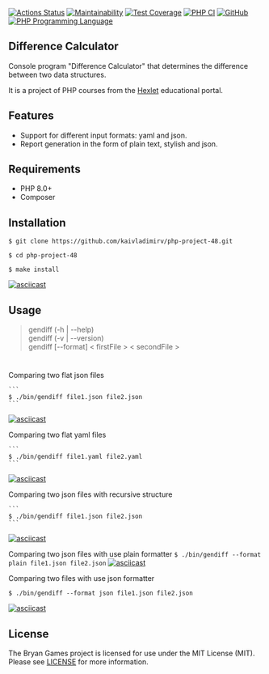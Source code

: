 [![Actions Status](https://github.com/kaivladimirv/php-project-48/workflows/hexlet-check/badge.svg)](https://github.com/kaivladimirv/php-project-48/actions)
[![Maintainability](https://api.codeclimate.com/v1/badges/b3f25a564898554531c9/maintainability)](https://codeclimate.com/github/kaivladimirv/php-project-48/maintainability)
[![Test Coverage](https://api.codeclimate.com/v1/badges/b3f25a564898554531c9/test_coverage)](https://codeclimate.com/github/kaivladimirv/php-project-48/test_coverage)
[![PHP CI](https://github.com/kaivladimirv/php-project-48/actions/workflows/php-ci.yml/badge.svg)](https://github.com/kaivladimirv/php-project-48/actions/workflows/php-ci.yml)
<a href="https://github.com/kaivladimirv/php-project-48/blob/main/LICENSE"><img alt="GitHub" src="https://img.shields.io/github/license/kaivladimirv/php-project-48" alt="Read License"></a>
<a href="https://php.net"><img src="https://img.shields.io/badge/php-8.0%2B-%238892BF" alt="PHP Programming Language"></a>

## Difference Calculator
Console program "Difference Calculator" that determines the difference between two data structures.

It is a project of PHP courses from the [Hexlet](https://hexlet.io/) educational portal.

## Features
- Support for different input formats: yaml and json.
- Report generation in the form of plain text, stylish and json.

## Requirements
* PHP 8.0+
* Composer

## Installation
```
$ git clone https://github.com/kaivladimirv/php-project-48.git

$ cd php-project-48

$ make install
```
[![asciicast](https://asciinema.org/a/g57bXSnZYdbgSH02zt7B7lLDL.svg)](https://asciinema.org/a/g57bXSnZYdbgSH02zt7B7lLDL)

## Usage
> gendiff (-h | --help)   
> gendiff (-v | --version)     
> gendiff [--format] < firstFile > < secondFile >

#

Comparing two flat json files

    ```
    $ ./bin/gendiff file1.json file2.json
    ```
[![asciicast](https://asciinema.org/a/TIl1sUFq00HaJjBML0i0MbfbR.svg)](https://asciinema.org/a/TIl1sUFq00HaJjBML0i0MbfbR)

Comparing two flat yaml files

    ```
    $ ./bin/gendiff file1.yaml file2.yaml
    ```
[![asciicast](https://asciinema.org/a/9peyUaZIVRNw3Hh8exXuozEGp.svg)](https://asciinema.org/a/9peyUaZIVRNw3Hh8exXuozEGp)

Comparing two json files with recursive structure

    ```
    $ ./bin/gendiff file1.json file2.json
    ```
[![asciicast](https://asciinema.org/a/obmdDQx5zsrLv7HEMzordzeSO.svg)](https://asciinema.org/a/obmdDQx5zsrLv7HEMzordzeSO)

Comparing two json files with use plain formatter
    ```
    $ ./bin/gendiff --format plain file1.json file2.json
    ```
[![asciicast](https://asciinema.org/a/zukLK4J8TRrDDp3B9MXoHUH6U.svg)](https://asciinema.org/a/zukLK4J8TRrDDp3B9MXoHUH6U)

Comparing two files with use json formatter
```
$ ./bin/gendiff --format json file1.json file2.json
```
[![asciicast](https://asciinema.org/a/p8bR72cy8jRU2YgvQ2S5NeoP3.svg)](https://asciinema.org/a/p8bR72cy8jRU2YgvQ2S5NeoP3)

## License
The Bryan Games project is licensed for use under the MIT License (MIT).
Please see [LICENSE](/LICENSE) for more information.